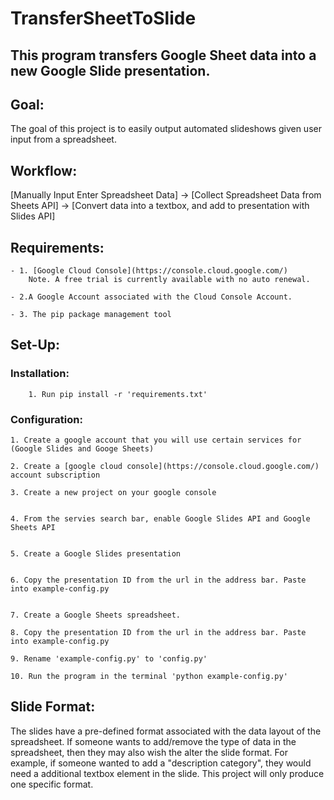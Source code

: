 # TransferSheetToSlide


## This program transfers Google Sheet data into a new Google Slide presentation.

## Goal: 
The goal of this project is to easily output automated slideshows given user input from a spreadsheet. 
## Workflow: 
[Manually Input Enter Spreadsheet Data] -> [Collect Spreadsheet Data from Sheets API] -> [Convert data into a textbox, and add to presentation with Slides API]

## Requirements:
    - 1. [Google Cloud Console](https://console.cloud.google.com/)
        Note. A free trial is currently available with no auto renewal.
          
    - 2.A Google Account associated with the Cloud Console Account.
      
    - 3. The pip package management tool

## Set-Up:
### Installation:
        1. Run pip install -r 'requirements.txt'
          
### Configuration:

    1. Create a google account that you will use certain services for (Google Slides and Googe Sheets)  
      
    2. Create a [google cloud console](https://console.cloud.google.com/) account subscription 
    
    3. Create a new project on your google console


    4. From the servies search bar, enable Google Slides API and Google Sheets API


    5. Create a Google Slides presentation


    6. Copy the presentation ID from the url in the address bar. Paste into example-config.py


    7. Create a Google Sheets spreadsheet.
      
    8. Copy the presentation ID from the url in the address bar. Paste into example-config.py
          
    9. Rename 'example-config.py' to 'config.py'
      
    10. Run the program in the terminal 'python example-config.py'
      

## Slide Format:
  
The slides have a pre-defined format associated with the data layout of the spreadsheet. If someone wants to add/remove the type of data in the spreadsheet, then they may also wish the alter the slide format. For example, if someone wanted to add a "description category", they would need a additional textbox element in the slide. This project will only produce one specific format.

